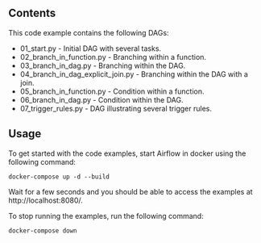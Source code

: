 ## Contents

This code example contains the following DAGs:

- 01_start.py - Initial DAG with several tasks.
- 02_branch_in_function.py - Branching within a function.
- 03_branch_in_dag.py - Branching within the DAG.
- 04_branch_in_dag_explicit_join.py - Branching within the DAG with a join.
- 05_branch_in_function.py - Condition within a function.
- 06_branch_in_dag.py - Condition within the DAG.
- 07_trigger_rules.py - DAG illustrating several trigger rules.

## Usage

To get started with the code examples, start Airflow in docker using the following command:

    docker-compose up -d --build

Wait for a few seconds and you should be able to access the examples at http://localhost:8080/.

To stop running the examples, run the following command:

    docker-compose down
